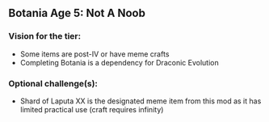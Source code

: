 ## Botania Age 5: Not A Noob

### Vision for the tier:
- Some items are post-IV or have meme crafts
- Completing Botania is a dependency for Draconic Evolution

### Optional challenge(s):
- Shard of Laputa XX is the designated meme item from this mod as it has limited practical use (craft requires infinity)
